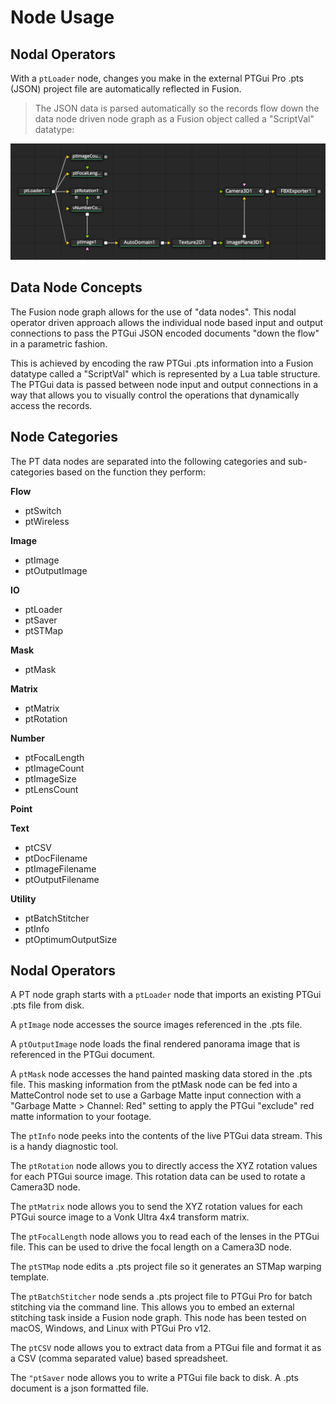 # Node Usage

## Nodal Operators

With a `ptLoader` node, changes you make in the external PTGui Pro .pts (JSON) project file are automatically reflected in Fusion. 

> The JSON data is parsed automatically so the records flow down the data node driven node graph as a Fusion object called a "ScriptVal" datatype:

![FBX Export Example](Images/pt-nodes-splash.png)

## Data Node Concepts

The Fusion node graph allows for the use of "data nodes". This nodal operator driven approach allows the individual node based input and output connections to pass the PTGui JSON encoded documents "down the flow" in a parametric fashion.

This is achieved by encoding the raw PTGui .pts information into a Fusion datatype called a "ScriptVal" which is represented by a Lua table structure. The PTGui data is passed between node input and output connections in a way that allows you to visually control the operations that dynamically access the records.

## Node Categories

The PT data nodes are separated into the following categories and sub-categories based on the function they perform:

**Flow**
- ptSwitch
- ptWireless

**Image**
- ptImage
- ptOutputImage

**IO**
- ptLoader
- ptSaver
- ptSTMap

**Mask**
- ptMask

**Matrix**
- ptMatrix
- ptRotation

**Number**
- ptFocalLength
- ptImageCount
- ptImageSize
- ptLensCount

**Point**

**Text**
- ptCSV
- ptDocFilename
- ptImageFilename
- ptOutputFilename

**Utility**
- ptBatchStitcher
- ptInfo
- ptOptimumOutputSize

## Nodal Operators

A PT node graph starts with a `ptLoader` node that imports an existing PTGui .pts file from disk.

A `ptImage` node accesses the source images referenced in the .pts file.

A `ptOutputImage` node loads the final rendered panorama image that is referenced in the PTGui document.

A `ptMask` node accesses the hand painted masking data stored in the .pts file. This masking information from the ptMask node can be fed into a MatteControl node set to use a Garbage Matte input connection with a "Garbage Matte > Channel: Red" setting to apply the PTGui "exclude" red matte information to your footage.

The `ptInfo` node peeks into the contents of the live PTGui data stream. This is a handy diagnostic tool.

The `ptRotation` node allows you to directly access the XYZ rotation values for each PTGui source image. This rotation data can be used to rotate a Camera3D node.

The `ptMatrix` node allows you to send the XYZ rotation values for each PTGui source image to a Vonk Ultra 4x4 transform matrix.

The `ptFocalLength` node allows you to read each of the lenses in the PTGui file. This can be used to drive the focal length on a Camera3D node.

The `ptSTMap` node edits a .pts project file so it generates an STMap warping template.

The `ptBatchStitcher` node sends a .pts project file to PTGui Pro for batch stitching via the command line. This allows you to embed an external stitching task inside a Fusion node graph. This node has been tested on macOS, Windows, and Linux with PTGui Pro v12.

The `ptCSV` node allows you to extract data from a PTGui file and format it as a CSV (comma separated value) based spreadsheet.

The `"ptSaver` node allows you to write a PTGui file back to disk. A .pts document is a json formatted file.